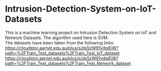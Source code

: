 # Intrusion-Detection-System-on-IoT-Datasets
This is a machine learning project on Intrusion Detection System on IoT and Network Datasets. The algorithm used here is SVM.<br>
The datasets have been taken from the following links:<br>
https://cloudstor.aarnet.edu.au/plus/s/ds5zW91vdgjEj9i?path=%2FTrain_Test_datasets%2FTrain_Test_IoT_dataset<br>
https://cloudstor.aarnet.edu.au/plus/s/ds5zW91vdgjEj9i?path=%2FTrain_Test_datasets%2FTrain_Test_Network_dataset<br>
